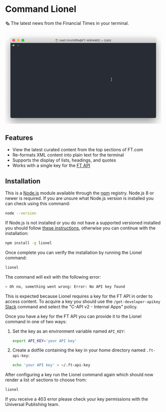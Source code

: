 # Command Lionel

🗞 The latest news from the Financial Times in your terminal.

<div align="center">

![Animation showing usage of Lionel](lionel.gif)
</div>


## Features

* View the latest curated content from the top sections of FT.com
* Re-formats XML content into plain text for the terminal
* Supports the display of lists, headings, and quotes
* Works with a single key for the [FT API]

[FT API]: https://developer.ft.com


## Installation

This is a [Node.js] module available through the [npm] registry. Node.js 8 or newer is required. If you are unsure what Node.js version is installed you can check using this command:

```sh
node --version
```

If Node.js is not installed or you do not have a supported versioned installed you should follow [these instructions], otherwise you can continue with the installation:

```sh
npm install -g lionel
```

Once complete you can verify the installation by running the Lionel command:

```sh
lionel
```

The command will exit with the following error:

```sh
> Oh no, something went wrong: Error: No API key found
```

This is expected because Lionel requires a key for the FT API in order to access content. To acquire a key you should use the `/get-developer-apikey` [Slack] command and select the "C-API v2 - Internal Apps" policy.

Once you have a key for the FT API you can provide it to the Lionel command in one of two ways:

1.
    Set the key as an environment variable named `API_KEY`:

    ```sh
    export API_KEY='your API key'
    ```

2.
    Create a dotfile containing the key in your home directory named `.ft-api-key`:

    ```sh
    echo 'your API key' > ~/.ft-api-key
    ```

After configuring a key run the Lionel command again which should now render a list of sections to choose from:

```sh
lionel
```

If you receive a 403 error please check your key permissions with the Universal Publishing team.

[Node.js]: https://nodejs.org/en/
[npm]: https://www.npmjs.com/
[these instructions]: https://nodejs.org/en/download/
[Slack]: https://financialtimes.slack.com/

